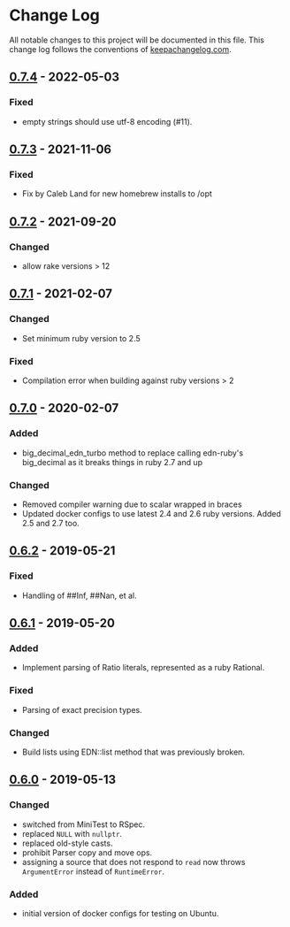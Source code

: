 # Change Log
All notable changes to this project will be documented in this file. This change log follows the conventions of [keepachangelog.com](http://keepachangelog.com/).

## [0.7.4] - 2022-05-03
### Fixed
* empty strings should use utf-8 encoding (#11).

## [0.7.3] - 2021-11-06
### Fixed
* Fix by Caleb Land for new homebrew installs to /opt

## [0.7.2] - 2021-09-20
### Changed
* allow rake versions > 12

## [0.7.1] - 2021-02-07
### Changed
* Set minimum ruby version to 2.5

### Fixed
* Compilation error when building against ruby versions > 2

## [0.7.0] - 2020-02-07
### Added
* big_decimal_edn_turbo method to replace calling edn-ruby's
  big_decimal as it breaks things in ruby 2.7 and up

### Changed
* Removed compiler warning due to scalar wrapped in braces
* Updated docker configs to use latest 2.4 and 2.6 ruby
  versions. Added 2.5 and 2.7 too.

## [0.6.2] - 2019-05-21
### Fixed
* Handling of ##Inf, ##Nan, et al.

## [0.6.1] - 2019-05-20
### Added
* Implement parsing of Ratio literals, represented as a ruby Rational.

### Fixed
* Parsing of exact precision types.

### Changed
* Build lists using EDN::list method that was previously broken.

## [0.6.0] - 2019-05-13
### Changed
* switched from MiniTest to RSpec.
* replaced `NULL` with `nullptr`.
* replaced old-style casts.
* prohibit Parser copy and move ops.
* assigning a source that does not respond to `read` now throws
  `ArgumentError` instead of `RuntimeError`.

### Added
* initial version of docker configs for testing on Ubuntu.

[Unreleased]: https://github.com/edporras/edn_turbo/-/compare/0.7.4...main
[0.7.4]: https://github.com/edporras/edn_turbo/-/compare/0.7.3...0.7.4
[0.7.3]: https://github.com/edporras/edn_turbo/-/compare/0.7.2...0.7.3
[0.7.2]: https://github.com/edporras/edn_turbo/-/compare/0.7.1...0.7.2
[0.7.1]: https://github.com/edporras/edn_turbo/-/compare/0.7.0...0.7.1
[0.7.0]: https://github.com/edporras/edn_turbo/-/compare/0.6.2...0.7.0
[0.6.2]: https://github.com/edporras/edn_turbo/-/compare/0.6.1...0.6.2
[0.6.1]: https://github.com/edporras/edn_turbo/-/compare/0.6.0...0.6.1
[0.6.0]: https://github.com/edporras/edn_turbo/-/compare/0.5.7...0.6.0
